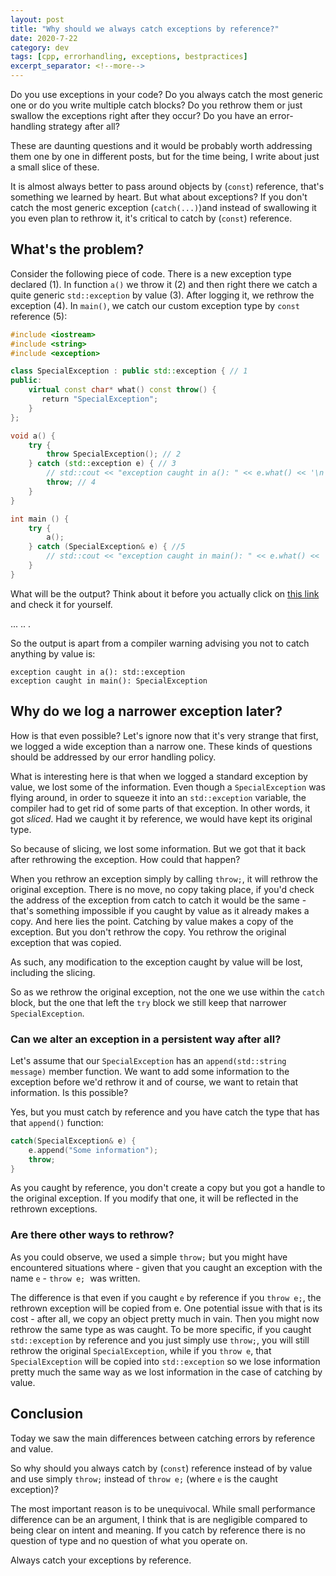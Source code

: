 ```yaml
---
layout: post
title: "Why should we always catch exceptions by reference?"
date: 2020-7-22
category: dev
tags: [cpp, errorhandling, exceptions, bestpractices]
excerpt_separator: <!--more-->
---
```

Do you use exceptions in your code? Do you always catch the most generic one or do you write multiple catch blocks? Do you rethrow them or just swallow the exceptions right after they occur? Do you have an error-handling strategy after all?
<!--more-->

These are daunting questions and it would be probably worth addressing them one by one in different posts, but for the time being, I write about just a small slice of these. 

It is almost always better to pass around objects by (`const`) reference, that's something we learned by heart. But what about exceptions? If you don't catch the most generic exception (`catch(...)`)and instead of swallowing it you even plan to rethrow it, it's critical to catch by (`const`) reference.

## What's the problem?

Consider the following piece of code. There is a new exception type declared (1). In function `a()` we throw it (2) and then right there we catch a quite generic `std::exception` by value (3). After logging it, we rethrow the exception (4). In `main()`, we catch our custom exception type by `const` reference (5):

```cpp
#include <iostream>
#include <string>
#include <exception>

class SpecialException : public std::exception { // 1
public:
    virtual const char* what() const throw() {
       return "SpecialException";
    }
};

void a() {
    try {
        throw SpecialException(); // 2
    } catch (std::exception e) { // 3
        // std::cout << "exception caught in a(): " << e.what() << '\n';
        throw; // 4
    }
}

int main () {
    try {
        a();
    } catch (SpecialException& e) { //5
        // std::cout << "exception caught in main(): " << e.what() << '\n';
    }
}
```

What will be the output? Think about it before you actually click on [this link](http://coliru.stacked-crooked.com/a/c1f8591d71f76097) and check it for yourself.

...
..
.

So the output is apart from a compiler warning advising you not to catch anything by value is:

```
exception caught in a(): std::exception
exception caught in main(): SpecialException
```

## Why do we log a narrower exception later?

How is that even possible? Let's ignore now that it's very strange that first, we logged a wide exception than a narrow one. These kinds of questions should be addressed by our error handling policy.

What is interesting here is that when we logged a standard exception by value, we lost some of the information. Even though a `SpecialException` was flying around, in order to squeeze it into an `std::exception` variable, the compiler had to get rid of some parts of that exception. In other words, it got _sliced_. Had we caught it by reference, we would have kept its original type.

So because of slicing, we lost some information. But we got that it back after rethrowing the exception. How could that happen?

When you rethrow an exception simply by calling `throw;`, it will rethrow the original exception. There is no move, no copy taking place, if you'd check the address of the exception from catch to catch it would be the same - that's something impossible if you caught by value as it already makes a copy. And here lies the point. Catching by value makes a copy of the exception. But you don't rethrow the copy. You rethrow the original exception that was copied.

As such, any modification to the exception caught by value will be lost, including the slicing.

So as we rethrow the original exception, not the one we use within the `catch` block, but the one that left the `try` block we still keep that narrower `SpecialException`.

### Can we alter an exception in a persistent way after all?

Let's assume that our `SpecialException` has an `append(std::string message)` member function. We want to add some information to the exception before we'd rethrow it and of course, we want to retain that information. Is this possible?

Yes, but you must catch by reference and you have catch the type that has that `append()` function:

```cpp
catch(SpecialException& e) {
    e.append("Some information");
    throw;
}
```

As you caught by reference, you don't create a copy but you got a handle to the original exception. If you modify that one, it will be reflected in the rethrown exceptions.

### Are there other ways to rethrow?

As you could observe, we used a simple `throw;` but you might have encountered situations where - given that you caught an exception with the name `e` - `throw e;`  was written.

The difference is that even if you caught `e` by reference if you `throw e;`, the rethrown exception will be copied from e. One potential issue with that is its cost - after all, we copy an object pretty much in vain. Then you might now rethrow the same type as was caught. To be more specific, if you caught `std::exception` by reference and you just simply use `throw;`, you will still rethrow the original `SpecialException`, while if you `throw e`, that `SpecialException` will be copied into `std::exception` so we lose information pretty much the same way as we lost information in the case of catching by value.

## Conclusion

Today we saw the main differences between catching errors by reference and value.

So why should you always catch by (`const`) reference instead of by value and use simply `throw;` instead of `throw e;` (where `e` is the caught exception)?

The most important reason is to be unequivocal. While small performance difference can be an argument, I think that is are negligible compared to being clear on intent and meaning. If you catch by reference there is no question of type and no question of what you operate on. 

Always catch your exceptions by reference.
